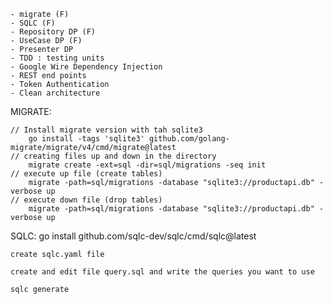     - migrate (F)
	- SQLC (F)
	- Repository DP (F)
	- UseCase DP (F)
	- Presenter DP
	- TDD : testing units
	- Google Wire Dependency Injection
	- REST end points
	- Token Authentication
	- Clean architecture



MIGRATE:
   
    // Install migrate version with tah sqlite3
        go install -tags 'sqlite3' github.com/golang-migrate/migrate/v4/cmd/migrate@latest
    // creating files up and down in the directory 
        migrate create -ext=sql -dir=sql/migrations -seq init
    // execute up file (create tables)
        migrate -path=sql/migrations -database "sqlite3://productapi.db" -verbose up
    // execute down file (drop tables)
        migrate -path=sql/migrations -database "sqlite3://productapi.db" -verbose up
    
SQLC:
    go install github.com/sqlc-dev/sqlc/cmd/sqlc@latest

    create sqlc.yaml file

    create and edit file query.sql and write the queries you want to use

    sqlc generate